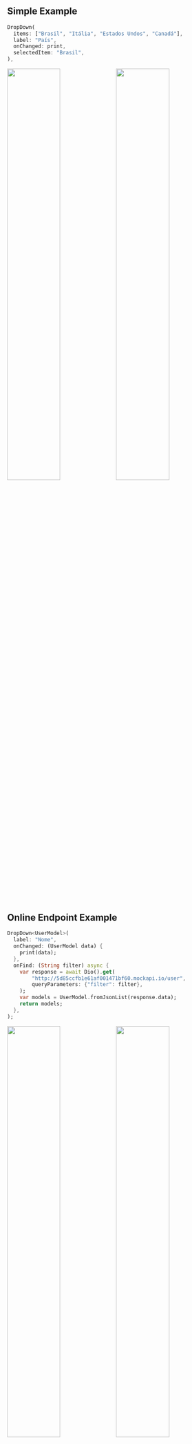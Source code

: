 ## Simple Example
```dart
DropDown(
  items: ["Brasil", "Itália", "Estados Undos", "Canadá"],
  label: "País",
  onChanged: print,
  selectedItem: "Brasil",
),
```

<img src="https://github.com/davidsdearaujo/drop_down/blob/master/screenshots/GIF_Simple.gif?raw=true" width="49.5%"/> <img src="https://github.com/davidsdearaujo/drop_down/blob/master/screenshots/Screenshot_1.png?raw=true" width="49.5%"/>

## Online Endpoint Example
```dart
DropDown<UserModel>(
  label: "Nome",
  onChanged: (UserModel data) {
    print(data);
  },
  onFind: (String filter) async {
    var response = await Dio().get(
        "http://5d85ccfb1e61af001471bf60.mockapi.io/user",
        queryParameters: {"filter": filter},
    );
    var models = UserModel.fromJsonList(response.data);
    return models;
  },
);
```
<img src="https://github.com/davidsdearaujo/drop_down/blob/master/screenshots/GIF_Endpoint.gif?raw=true" width="49.5%"/> <img src="https://github.com/davidsdearaujo/drop_down/blob/master/screenshots/Screenshot_2.png?raw=true" width="49.5%"/>

## Custom Layout Endpoint Example
```dart
DropDown<UserModel>(
  label: "Personagem",
  onFind: (String filter) async {
    var response = await Dio().get(
        "http://5d85ccfb1e61af001471bf60.mockapi.io/user",
        queryParameters: {"filter": filter},
    );
    var models = UserModel.fromJsonList(response.data);
    return models;
  },
  onChanged: (UserModel data) {
    print(data);
  },
  dropdownBuilder: (BuildContext context, UserModel item) {
    return Container(
      decoration: BoxDecoration(
        border: Border.all(color: Theme.of(context).dividerColor),
        borderRadius: BorderRadius.circular(5),
        color: Colors.white,
      ),
      child: (item?.avatar == null)
          ? ListTile(
              leading: CircleAvatar(),
              title: Text("No item selected"),
            )
          : ListTile(
              leading: CircleAvatar(
                backgroundImage: NetworkImage(item.avatar),
              ),
              title: Text(item.name),
              subtitle: Text(item.createdAt.toString()),
            ),
    );
  },
  dropdownItemBuilder:  (BuildContext context, UserModel item, bool isSelected) {
    return Container(
      decoration: !isSelected
          ? null
          : BoxDecoration(
              border: Border.all(color: Theme.of(context).primaryColor),
              borderRadius: BorderRadius.circular(5),
              color: Colors.white,
            ),
      child: ListTile(
        selected: isSelected,
        title: Text(item.name),
        subtitle: Text(item.createdAt.toString()),
        leading: CircleAvatar(
          backgroundImage: NetworkImage(item.avatar),
        ),
      ),
    );
  },
);
```
<img src="https://github.com/davidsdearaujo/drop_down/blob/master/screenshots/GIF_Custom_Layout.gif?raw=true" width="49.5%"/> <img src="https://github.com/davidsdearaujo/drop_down/blob/master/screenshots/Screenshot_3.png?raw=true" width="49.5%"/>

## Getting Started

This project is a starting point for a Flutter application.

A few resources to get you started if this is your first Flutter project:

- [Lab: Write your first Flutter app](https://flutter.dev/docs/get-started/codelab)
- [Cookbook: Useful Flutter samples](https://flutter.dev/docs/cookbook)

For help getting started with Flutter, view our
[online documentation](https://flutter.dev/docs), which offers tutorials,
samples, guidance on mobile development, and a full API reference.
